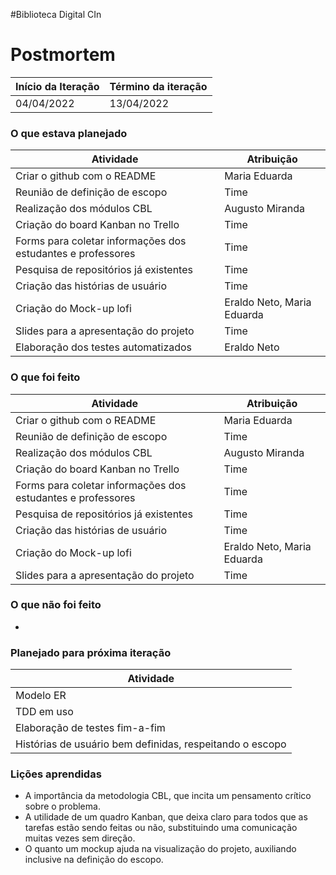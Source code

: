 #Biblioteca Digital CIn

# Postmortem

Início da Iteração | Término da iteração
------------ | -------------
04/04/2022 | 13/04/2022


### O que estava planejado
| Atividade | Atribuição |
| --- | --- |
| Criar o github com o README | Maria Eduarda |
| Reunião de definição de escopo | Time |
| Realização dos módulos CBL | Augusto Miranda |
| Criação do board Kanban no Trello | Time |
| Forms para coletar informações dos estudantes e professores | Time |
| Pesquisa de repositórios já existentes | Time |
| Criação das histórias de usuário | Time |
| Criação do Mock-up lofi | Eraldo Neto, Maria Eduarda |
| Slides para a apresentação do projeto | Time |
| Elaboração dos testes automatizados | Eraldo Neto |

### O que foi feito
| Atividade | Atribuição |
| --- | --- |
| Criar o github com o README | Maria Eduarda |
| Reunião de definição de escopo | Time |
| Realização dos módulos CBL | Augusto Miranda |
| Criação do board Kanban no Trello | Time |
| Forms para coletar informações dos estudantes e professores | Time |
| Pesquisa de repositórios já existentes | Time |
| Criação das histórias de usuário | Time |
| Criação do Mock-up lofi | Eraldo Neto, Maria Eduarda |
| Slides para a apresentação do projeto | Time |

### O que não foi feito 
*

### Planejado para próxima iteração
| Atividade |
| --- |
| Modelo ER |
| TDD em uso |
| Elaboração de testes fim-a-fim |
| Histórias de usuário bem definidas, respeitando o escopo |


### Lições aprendidas
* A importância da metodologia CBL, que incita um pensamento crítico sobre o problema. 
* A utilidade de um quadro Kanban, que deixa claro para todos que as tarefas estão sendo feitas ou não, substituindo uma comunicação muitas vezes sem direção.
* O quanto um mockup ajuda na visualização do projeto, auxiliando inclusive na definição do escopo.


